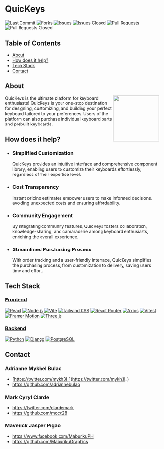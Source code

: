 # QuicKeys

![Last Commit](https://img.shields.io/github/last-commit/QuicKeys/quickeys?style=plastic&logo=github)
![Forks](https://img.shields.io/github/forks/QuicKeys/quickeys?style=plastic&logo=github)
![Issues](https://img.shields.io/github/issues/QuicKeys/quickeys?style=plastic&logo=github)
![Issues Closed](https://img.shields.io/github/issues-closed/QuicKeys/quickeys?style=plastic&logo=github)
![Pull Requests](https://img.shields.io/github/issues-pr/QuicKeys/quickeys?style=plastic&logo=github)
![Pull Requests Closed](https://img.shields.io/github/issues-pr-closed/QuicKeys/quickeys?style=plastic&logo=github)


## Table of Contents

- [About](#about)
- [How does it help?](#how-does-it-help)
- [Tech Stack](#tech-stack)
- [Contact](#contact)

## About

<img src='https://scontent.fdvo4-1.fna.fbcdn.net/v/t1.15752-9/432430914_1143375830418332_5792993436199481033_n.png?_nc_cat=109&ccb=1-7&_nc_sid=5f2048&_nc_eui2=AeHSEnnsSF5bQkf3VxJBt84gXLJ-Bi3y0fBcsn4GLfLR8AbwRUqsQsiWYZQYw3cqYccMEq06MZnUMFyQg6iGX6Jj&_nc_ohc=jg7jNaDQMvkAX89W6kc&_nc_ht=scontent.fdvo4-1.fna&oh=03_AdTJ26_Ff2D_KWCeMcLeTuvCJbBftHAx8nrOUsj5vj2aAA&oe=6625280B' width='150' align='right'></img>

QuicKeys is the ultimate platform for keyboard enthusiasts! QuicKeys is your one-stop destination for designing, customizing, and building your perfect keyboard tailored to your preferences. Users of the platform can also purchase individual keyboard parts and prebuilt keyboards.

## How does it help?

- ### Simplified Customization
  QuicKeys provides an intuitive interface and comprehensive component library, enabling users to customize their keyboards effortlessly, regardless of their expertise level.
- ### Cost Transparency
  Instant pricing estimates empower users to make informed decisions, avoiding unexpected costs and ensuring affordability.
- ### Community Engagement
  By integrating community features, QuicKeys fosters collaboration, knowledge-sharing, and camaraderie among keyboard enthusiasts, enriching the overall experience.
- ### Streamlined Purchasing Process
  With order tracking and a user-friendly interface, QuicKeys simplifies the purchasing process, from customization to delivery, saving users time and effort.

## Tech Stack
### [Frontend](/frontend/)
[![React](https://img.shields.io/badge/React-61DAFB?style=for-the-badge&logo=react&logoColor=white)](https://react.dev/)
[![Node.js](https://img.shields.io/badge/Node.js-339933?style=for-the-badge&logo=nodedotjs&logoColor=white)](https://nodejs.org/en)
[![Vite](https://img.shields.io/badge/Vite-646CFF?style=for-the-badge&logo=vite&logoColor=white)](https://vitejs.dev/)
[![Tailwind CSS](https://img.shields.io/badge/Tailwind_CSS-06B6D4?style=for-the-badge&logo=tailwindcss&logoColor=white)](https://tailwindcss.com/)
[![React Router](https://img.shields.io/badge/React_Router-CA4245?style=for-the-badge&logo=reactrouter&logoColor=white)](https://reactrouter.com/en/main)
[![Axios](https://img.shields.io/badge/axios-5A29E4?style=for-the-badge&logo=axios&logoColor=white)](https://axios-http.com/docs/intro)
[![Vitest](https://img.shields.io/badge/vitest-6E9F18?style=for-the-badge&logo=vitest&logoColor=white)](https://vitest.dev/)
[![Framer Motion](https://img.shields.io/badge/framer_motion-0055FF?style=for-the-badge&logo=framer&logoColor=white)](https://www.framer.com/motion/)
[![Three.js](https://img.shields.io/badge/three.js-000000?style=for-the-badge&logo=threedotjs&logoColor=white)](https://threejs.org/)
### [Backend](/backend/)
[![Python](https://img.shields.io/badge/python-3776AB?style=for-the-badge&logo=python&logoColor=white)](https://www.python.org/)
[![Django](https://img.shields.io/badge/Django-092E20?style=for-the-badge&logo=django&logoColor=white)](https://www.djangoproject.com/)
[![PostgreSQL](https://img.shields.io/badge/PostgreSQL-4169E1?style=for-the-badge&logo=postgresql&logoColor=white)](https://www.postgresql.org/)


## Contact

### Adrianne Mykhel Bulao

- [https://twitter.com/mykh3l_](https://twitter.com/mykh3l_)
- https://github.com/adriannebulao

### Mark Cyryl Clarde

- https://twitter.com/clardemark
- https://github.com/mccc28

### Maverick Jasper Pigao

- https://www.facebook.com/MaburikuPH
- https://github.com/MaburikuGraphics
